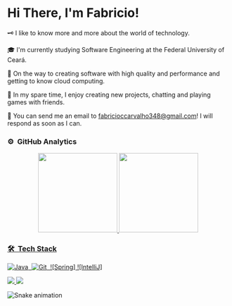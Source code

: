 # Hi There, I'm Fabricio!

🗝️  I like to know more and more about the world of technology.

🎓  I'm currently studying Software Engineering at the Federal University of Ceará.

🎩  On the way to creating software with high quality and performance and getting to know cloud computing.

🧩  In my spare time, I enjoy creating new projects, chatting and playing games with friends.

📩  You can send me an email to fabricioccarvalho348@gmail.com! I will respond as soon as I can.


### ⚙️ &nbsp;GitHub Analytics
<div align="center">
  <a href="https://github.com/FabricioCarvalho348">
  <img height="180em" src="https://github-readme-stats.vercel.app/api?username=FabricioCarvalho348&show_icons=true&theme=tokyonight&include_all_commits=true&count_private=true"/>
  <img height="180em" src="https://github-readme-stats.vercel.app/api/top-langs/?username=FabricioCarvalho348&layout=compact&langs_count=7&theme=tokyonight"/>
</div>
    
 ### 🛠 &nbsp;Tech Stack

![Java](https://img.shields.io/badge/Java-1e186d?style=for-the-badge&logo=java&logoColor=white)&nbsp;
![Git](https://img.shields.io/badge/-Git-1e186d?style=for-the-badge&logo=git)&nbsp;
![Spring]<link rel="stylesheet" href="https://cdn.jsdelivr.net/gh/devicons/devicon@v2.15.1/devicon.min.css">
![IntelliJ]<link rel="stylesheet" href="https://cdn.jsdelivr.net/gh/devicons/devicon@v2.15.1/devicon.min.css">
        
          

<div>
  <a href = "mailto:fabriciocarvalho@alu.ufc.br"><img src="https://img.shields.io/badge/Gmail-D14836?style=for-the-badge&logo=gmail&logoColor=white" target="_blank"> 
  </a>
  <a href="https://www.linkedin.com/in/inacio-fabricio-carvalho/" target="_blank"><img src="https://img.shields.io/badge/-LinkedIn-%230077B5?style=for-the-badge&logo=linkedin&logoColor=white" target="_blank">
  </a>
</div>

![Snake animation](https://github.com/FabricioCarvalho348/FabricioCarvalho348/blob/output/github-contribution-grid-snake.svg)

